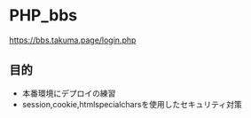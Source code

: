 # PHP_bbs
https://bbs.takuma.page/login.php

## 目的
- 本番環境にデプロイの練習
- session,cookie,htmlspecialcharsを使用したセキュリティ対策
